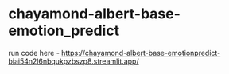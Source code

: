 # chayamond-albert-base-emotion_predict
run code here - https://chayamond-albert-base-emotionpredict-biai54n2l6nbqukpzbszp8.streamlit.app/
